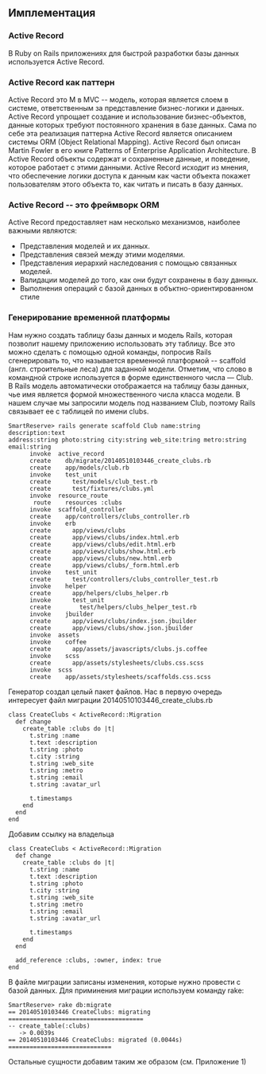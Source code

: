 ## Имплементация

### Active Record

В Ruby on Rails приложениях для быстрой разработки базы данных используется Active Record.

### Active Record как паттерн

Active Record это M в MVC -- модель, которая является слоем в системе, ответственным за представление бизнес-логики и данных. Active Record упрощает создание и использование бизнес-объектов, данные которых требуют постоянного хранения в базе данных. Сама по себе эта реализация паттерна Active Record является описанием системы ORM (Object Relational Mapping).
Active Record был описан Martin Fowler в его книге Patterns of Enterprise Application Architecture. В Active Record объекты содержат и сохраненные данные, и поведение, которое работает с этими данными. Active Record исходит из мнения, что обеспечение логики доступа к данным как части объекта покажет пользователям этого объекта то, как читать и писать в базу данных.

### Active Record -- это фреймворк ORM

Active Record предоставляет нам несколько механизмов, наиболее важными являются:

 * Представления моделей и их данных.
 * Представления связей между этими моделями.
 * Представления иерархий наследования с помощью связанных моделей.
 * Валидации моделей до того, как они будут сохранены в базу данных.
 * Выполнения операций с базой данных в объктно-ориентированном стиле

### Генерирование временной платформы

Нам нужно создать таблицу базы данных и модель Rails, которая позволит нашему приложению использовать эту таблицу. Все это можно сделать с помощью одной команды, попросив Rails сгенерировать то, что называется временной платформой -- scaffold (англ. строительные леса) для заданной модели. Отметим, что слово в командной строке используется в форме единственного числа — Club. В Rails модель автоматически отображается на таблицу базы данных, чье имя является формой множественного числа класса модели. В нашем случае мы запросили модель под названием Club, поэтому Rails связывает ее с таблицей по имени clubs.

```
SmartReserve> rails generate scaffold Club name:string description:text 
address:string photo:string city:string web_site:tring metro:string email:string
      invoke  active_record
      create    db/migrate/20140510103446_create_clubs.rb
      create    app/models/club.rb
      invoke    test_unit
      create      test/models/club_test.rb
      create      test/fixtures/clubs.yml
      invoke  resource_route
       route    resources :clubs
      invoke  scaffold_controller
      create    app/controllers/clubs_controller.rb
      invoke    erb
      create      app/views/clubs
      create      app/views/clubs/index.html.erb
      create      app/views/clubs/edit.html.erb
      create      app/views/clubs/show.html.erb
      create      app/views/clubs/new.html.erb
      create      app/views/clubs/_form.html.erb
      invoke    test_unit
      create      test/controllers/clubs_controller_test.rb
      invoke    helper
      create      app/helpers/clubs_helper.rb
      invoke      test_unit
      create        test/helpers/clubs_helper_test.rb
      invoke    jbuilder
      create      app/views/clubs/index.json.jbuilder
      create      app/views/clubs/show.json.jbuilder
      invoke  assets
      invoke    coffee
      create      app/assets/javascripts/clubs.js.coffee
      invoke    scss
      create      app/assets/stylesheets/clubs.css.scss
      invoke  scss
      create    app/assets/stylesheets/scaffolds.css.scss
```
Генератор создал целый пакет файлов. Нас в первую очередь интересует файл миграции 20140510103446_create_clubs.rb
```
class CreateClubs < ActiveRecord::Migration
  def change
    create_table :clubs do |t|
      t.string :name
      t.text :description
      t.string :photo
      t.city :string
      t.string :web_site
      t.string :metro
      t.string :email
      t.string :avatar_url

      t.timestamps
    end
  end
end

```
Добавим ссылку на владельца

```
class CreateClubs < ActiveRecord::Migration
  def change
    create_table :clubs do |t|
      t.string :name
      t.text :description
      t.string :photo
      t.city :string
      t.string :web_site
      t.string :metro
      t.string :email
      t.string :avatar_url

      t.timestamps
    end
  end

  add_reference :clubs, :owner, index: true
end
```
В файле миграции записаны изменения, которые нужно провести с базой данных. Для приминения миграции используем команду rake:
```
SmartReserve> rake db:migrate
== 20140510103446 CreateClubs: migrating ======================================
-- create_table(:clubs)
   -> 0.0039s
== 20140510103446 CreateClubs: migrated (0.0044s) =============================
```
Остальные сущности добавим таким же образом (см. Приложение 1)

##